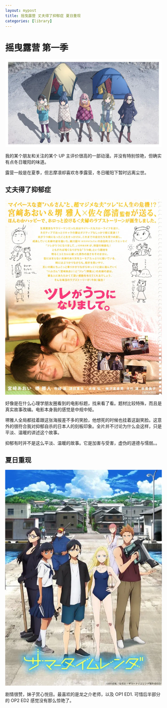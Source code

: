 ```yaml
---
layout: mypost
title: 摇曳露营 丈夫得了抑郁症 夏日重现
categories: [library]
---
```


# 摇曳露营 第一季

![](../../posts/2022-library/camp.webp)

我的某个朋友和关注的某个 UP 主评价很高的一部动漫。并没有特别惊艳，但确实有点冬日暖阳的味道。

露营一般是在夏季，但志摩凛却喜欢冬季露营，冬日暖阳下暂时远离尘世。

## 丈夫得了抑郁症

![](../../posts/2022-library/depression.webp)

好像是在什么心理学朋友圈看到的电影标题，找来看了看。题材比较特殊，而且是真实故事改编。电影本身我的感觉是中规中矩。

堺雅人全局都挂着跟这张海报差不多的笑脸，他想死的时候也挂着这副笑脸。这意外的很符合我对抑郁自杀的日本人的刻板印象。全片并不讨论为什么会这样，只是平淡、温暖的讲述这个故事。

抑郁有时并不是这么平淡、温暖的故事。它是加害与受害，虚伪的道德与懦弱。。

## 夏日重现

![](../../posts/2022-library/rendering.webp)

剧情很赞，妹子赏心悦目。最喜欢的是龙之介老师，以及 OP1 ED1. 可惜后半部分的 OP2 ED2 感觉没有那么惊艳了。
